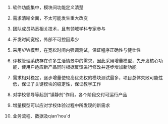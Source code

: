 1. 软件功能集中，模块间功能定义清楚
2. 需求清晰全面，不太可能发生重大改变
3. 团队成员熟悉相关技术，且有领域学科专家参与
4. 开发时间宽松，外部不可控因素少
5. 采用V/W模型，在宽松时间内强调测试，保证程序正确性与健壮性

1. 评教管理系统存在许多生活情景中的需求，因此采用增量模型，先开发核心功能，使用户适应新产品同时根据反馈进行修改并逐步增加新功能
2. 需求相对稳定，逐步增量使较高优先权的模块测试最多，项目总体失败可能性低，保证了关键模块的稳定性，保证教学工作
3. 对学校领导等起到“镇静剂”作用，各个阶段交付可运行产品
4. 增量模型可以应对学校体验过程中所发现的新需求
5. 业务流程、数据及qian'hou'd